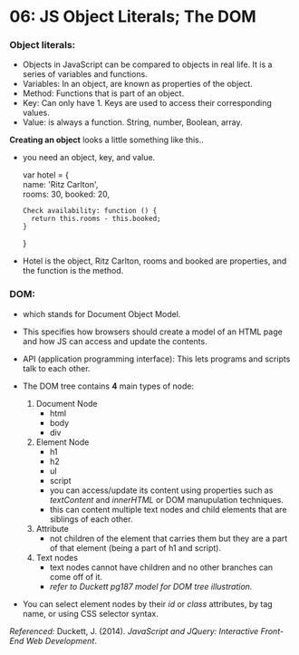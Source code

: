 # 06: JS Object Literals; The DOM

### Object literals:
- Objects in JavaScript can be compared to objects in real life. It is a series of variables and functions.
- Variables: In an object, are known as properties of the object. 
- Method: Functions that is part of an object.
- Key: Can only have 1. Keys are used to access their corresponding values.
- Value: is always a function. String, number, Boolean, array.

**Creating an object** looks a little something like this..
- you need an object, key, and value.
 
    var hotel = {                           
      name: 'Ritz Carlton',                    
      rooms: 30,
      booked: 20,

      Check availability: function () {         
        return this.rooms - this.booked;
      }
    }

- Hotel is the object, Ritz Carlton, rooms and booked are properties, and the function is the method.

### DOM:
- which stands for Document Object Model.
- This specifies how browsers should create a model of an HTML page and how JS can access and update the contents.
- API (application programming interface): This lets programs and scripts talk to each other. 
- The DOM tree contains **4** main types of node:
    1. Document Node
        - html
        - body
        - div
    2. Element Node
        - h1
        - h2
        - ul 
        - script
        - you can access/update its content using properties such as *textContent* and *innerHTML* or DOM manupulation techniques.
        - this can content multiple text nodes and child elements that are siblings of each other.
    3. Attribute
        - not children of the element that carries them but they are a part of that element (being a part of h1 and script).
    4. Text nodes
        - text nodes cannot have children and no other branches can come off of it. 
        - *refer to Duckett pg187 model for DOM tree illustration.*

- You can select element nodes by their *id* or *class* attributes, by tag name, or using CSS selector syntax.


*Referenced:* 
Duckett, J. (2014). *JavaScript and JQuery: Interactive Front-End Web Development*.